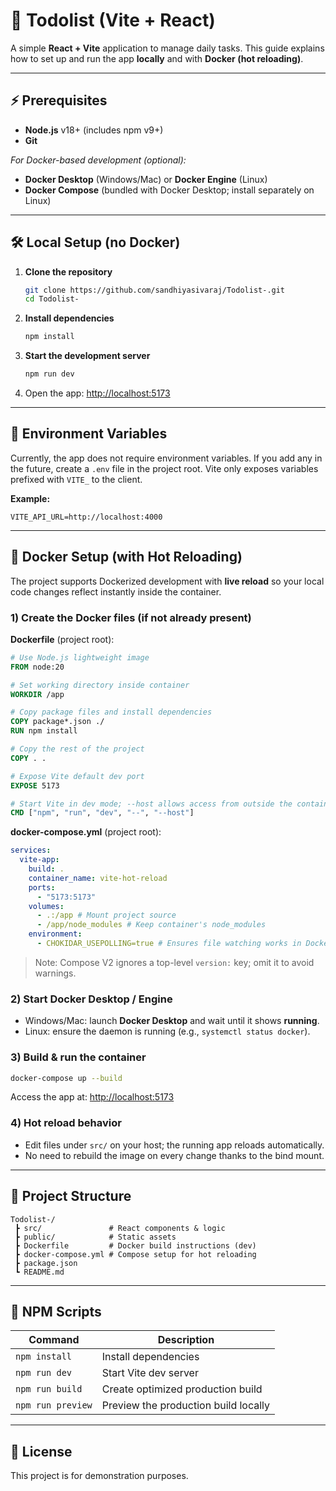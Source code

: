 # 📝 Todolist (Vite + React)

A simple **React + Vite** application to manage daily tasks. This guide explains how to set up and run the app **locally** and with **Docker (hot reloading)**.

---

## ⚡ Prerequisites

- **Node.js** v18+ (includes npm v9+)
- **Git**

_For Docker-based development (optional):_

- **Docker Desktop** (Windows/Mac) or **Docker Engine** (Linux)
- **Docker Compose** (bundled with Docker Desktop; install separately on Linux)

---

## 🛠️ Local Setup (no Docker)

1. **Clone the repository**

   ```bash
   git clone https://github.com/sandhiyasivaraj/Todolist-.git
   cd Todolist-
   ```

2. **Install dependencies**

   ```bash
   npm install
   ```

3. **Start the development server**

   ```bash
   npm run dev
   ```

4. Open the app:
   [http://localhost:5173](http://localhost:5173)

---

## 🔑 Environment Variables

Currently, the app does not require environment variables. If you add any in the future, create a `.env` file in the project root. Vite only exposes variables prefixed with `VITE_` to the client.

**Example:**

```env
VITE_API_URL=http://localhost:4000
```

---

## 🐳 Docker Setup (with Hot Reloading)

The project supports Dockerized development with **live reload** so your local code changes reflect instantly inside the container.

### 1) Create the Docker files (if not already present)

**Dockerfile** (project root):

```dockerfile
# Use Node.js lightweight image
FROM node:20

# Set working directory inside container
WORKDIR /app

# Copy package files and install dependencies
COPY package*.json ./
RUN npm install

# Copy the rest of the project
COPY . .

# Expose Vite default dev port
EXPOSE 5173

# Start Vite in dev mode; --host allows access from outside the container
CMD ["npm", "run", "dev", "--", "--host"]
```

**docker-compose.yml** (project root):

```yaml
services:
  vite-app:
    build: .
    container_name: vite-hot-reload
    ports:
      - "5173:5173"
    volumes:
      - .:/app # Mount project source
      - /app/node_modules # Keep container's node_modules
    environment:
      - CHOKIDAR_USEPOLLING=true # Ensures file watching works in Docker
```

> Note: Compose V2 ignores a top-level `version:` key; omit it to avoid warnings.

### 2) Start Docker Desktop / Engine

- Windows/Mac: launch **Docker Desktop** and wait until it shows **running**.
- Linux: ensure the daemon is running (e.g., `systemctl status docker`).

### 3) Build & run the container

```bash
docker-compose up --build
```

Access the app at:
[http://localhost:5173](http://localhost:5173)

### 4) Hot reload behavior

- Edit files under `src/` on your host; the running app reloads automatically.
- No need to rebuild the image on every change thanks to the bind mount.

---

## 📂 Project Structure

```
Todolist-/
 ┣ src/               # React components & logic
 ┣ public/            # Static assets
 ┣ Dockerfile         # Docker build instructions (dev)
 ┣ docker-compose.yml # Compose setup for hot reloading
 ┣ package.json
 ┗ README.md
```

---

## 🚀 NPM Scripts

| Command           | Description                          |
| ----------------- | ------------------------------------ |
| `npm install`     | Install dependencies                 |
| `npm run dev`     | Start Vite dev server                |
| `npm run build`   | Create optimized production build    |
| `npm run preview` | Preview the production build locally |

---

## 📄 License

This project is for demonstration purposes.
